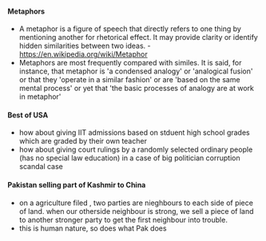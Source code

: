 #### Metaphors
- A metaphor is a figure of speech that directly refers to one thing by mentioning another for rhetorical effect. It may provide clarity or identify hidden similarities between two ideas. - https://en.wikipedia.org/wiki/Metaphor
- Metaphors are most frequently compared with similes. It is said, for instance, that metaphor is 'a condensed analogy' or 'analogical fusion' or that they 'operate in a similar fashion' or are 'based on the same mental process' or yet that 'the basic processes of analogy are at work in metaphor'


#### Best of USA
- how about giving IIT admissions based on stduent high school grades which are graded by their own teacher
- how about giving court rulings by a randomly selected ordinary people (has no special law education) in a case of big politician corruption scandal case


#### Pakistan selling part of Kashmir to China
- on a agriculture filed , two parties are nieghbours to each side of piece of land. when our otherside neighbour is strong, we sell a piece of land to another stronger party to get the first neighbour into trouble.
- this is human nature, so does what Pak does
      
